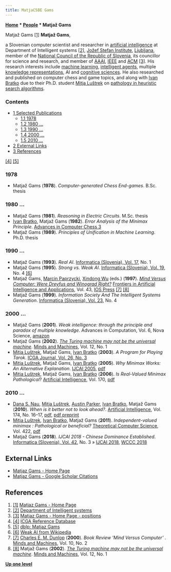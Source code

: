 ```yaml
---
title: MatjaC5BE Gams
---
```

**[Home](Home "Home") \* [People](People "People") \* Matjaž Gams**



 [](https://dis.ijs.si/Mezi/) Matjaž Gams <a id="cite-note-1" href="#cite-ref-1">[1]</a> 
**Matjaž Gams**,  

a Slovenian computer scientist and researcher in [artificial intelligence](Artificial_Intelligence "Artificial Intelligence") at Department of Intelligent systems <a id="cite-note-2" href="#cite-ref-2">[2]</a>, [Jožef Stefan Institute](https://en.wikipedia.org/wiki/Jo%C5%BEef_Stefan_Institute), [Ljubljana](https://en.wikipedia.org/wiki/Ljubljana), member of the [National Council of the Republic of Slovenia](https://en.wikipedia.org/wiki/National_Council_(Slovenia)), its councillor for science and research, and member of [AAAI](AAAI "AAAI"), [IEEE](IEEE "IEEE") and [ACM](ACM "ACM") <a id="cite-note-3" href="#cite-ref-3">[3]</a>. His research interests include [machine learning](Learning "Learning"), [intelligent agents](https://en.wikipedia.org/wiki/Intelligent_agent), multiple [knowledge representations](Knowledge "Knowledge"), AI and [cognitive sciences](Cognition "Cognition"). He also researched and published on computer chess and game topics, and along with [Ivan Bratko](Ivan_Bratko "Ivan Bratko") due to their Ph.D. student [Mitja Luštrek](Mitja_Lu%C5%A1trek "Mitja Luštrek") on [pathology in heuristic search algorithms](Search_Pathology "Search Pathology").



### Contents


* [1 Selected Publications](#selected-publications)
	+ [1.1 1978](#1978)
	+ [1.2 1980 ...](#1980-...)
	+ [1.3 1990 ...](#1990-...)
	+ [1.4 2000 ...](#2000-...)
	+ [1.5 2010 ...](#2010-...)
* [2 External Links](#external-links)
* [3 References](#references)






<a id="cite-note-4" href="#cite-ref-4">[4]</a> <a id="cite-note-5" href="#cite-ref-5">[5]</a>



### 1978


* Matjaž Gams (**1978**). *Computer-generated Chess End-games*. B.Sc. thesis


### 1980 ...


* Matjaž Gams (**1981**). *Reasoning in Electric Circuits*. M.Sc. thesis
* [Ivan Bratko](Ivan_Bratko "Ivan Bratko"), Matjaž Gams (**1982**). *Error Analysis of the Minimax Principle*. [Advances in Computer Chess 3](Advances_in_Computer_Chess_3 "Advances in Computer Chess 3")
* Matjaž Gams (**1989**). *Principles of Unification in Machine Learning*. Ph.D. thesis


### 1990 ...


* Matjaž Gams (**1993**). *Real AI*. [Informatica (Slovenia), Vol. 17](https://dblp.uni-trier.de/db/journals/informaticaSI/informaticaSI17.html), No. 1
* Matjaž Gams (**1995**). *Strong vs. Weak AI*. [Informatica (Slovenia), Vol. 19](https://dblp.uni-trier.de/db/journals/informaticaSI/informaticaSI19.html), No. 4 <a id="cite-note-6" href="#cite-ref-6">[6]</a>
* Matjaž Gams, [Marcin Paprzycki](Mathematician#MPaprzycki "Mathematician"), [Xindong Wu](http://www.ucs.louisiana.edu/~xxw8007/) (eds.) (**1997**). *[Mind Versus Computer: Were Dreyfus and Winograd Right?](https://www.iospress.nl/book/mind-versus-computer/)* [Frontiers in Artificial Intelligence and Applications](https://www.iospress.nl/bookserie/frontiers-in-artificial-intelligence-and-applications/), Vol. 43, [IOS Press](https://en.wikipedia.org/wiki/IOS_Press) <a id="cite-note-7" href="#cite-ref-7">[7]</a> <a id="cite-note-8" href="#cite-ref-8">[8]</a>
* Matjaž Gams (**1999**). *Information Society And The Intelligent Systems Generation*. [Informatica (Slovenia), Vol. 23](https://dblp.uni-trier.de/db/journals/informaticaSI/informaticaSI23.html), No. 4


### 2000 ...


* Matjaž Gams (**2001**). *Weak intelligence: through the principle and paradox of multiple knowledge*. Advances in Computation, Vol. 6, Nova Science, [amazon](https://www.amazon.com/exec/obidos/ASIN/1560728981/qid%3D997700455/103-1711169-7916644)
* Matjaž Gams (**2002**). *[The Turing machine may not be the universal machine](https://link.springer.com/article/10.1023%2FA%3A1013746105950)*. [Minds and Machines](https://link.springer.com/journal/11023), Vol. 12, No. 1
* [Mitja Luštrek](Mitja_Lu%C5%A1trek "Mitja Luštrek"), Matjaž Gams, [Ivan Bratko](Ivan_Bratko "Ivan Bratko") (**2003**). *A Program for Playing Tarok*. [ICGA Journal, Vol. 26, No. 3](ICGA_Journal#26_3 "ICGA Journal")
* [Mitja Luštrek](Mitja_Lu%C5%A1trek "Mitja Luštrek"), Matjaž Gams, [Ivan Bratko](Ivan_Bratko "Ivan Bratko") (**2005**). *Why Minimax Works: An Alternative Explanation*. [IJCAI 2005](Conferences#IJCAI2005 "Conferences"), [pdf](https://www.ijcai.org/Proceedings/05/Papers/1223.pdf)
* [Mitja Luštrek](Mitja_Lu%C5%A1trek "Mitja Luštrek"), Matjaž Gams, [Ivan Bratko](Ivan_Bratko "Ivan Bratko") (**2006**). *Is Real-Valued Minimax Pathological*? [Artificial Intelligence](https://en.wikipedia.org/wiki/Artificial_Intelligence_%28journal%29), Vol. 170, [pdf](https://dis.ijs.si/MitjaL/documents/Is_Real-Valued_Minimax_Pathological-AIJ-06.pdf)


### 2010 ...


* [Dana S. Nau](Dana_S._Nau "Dana S. Nau"), [Mitja Luštrek](Mitja_Lu%C5%A1trek "Mitja Luštrek"), [Austin Parker](Austin_Parker "Austin Parker"), [Ivan Bratko](Ivan_Bratko "Ivan Bratko"), Matjaž Gams (**2010**). *When is it better not to look ahead?*. [Artificial Intelligence](https://en.wikipedia.org/wiki/Artificial_Intelligence_%28journal%29), Vol. 174, No. 16–17, [pdf](http://www.cs.umd.edu/~nau/papers/nau2010when.pdf), [pdf preprint](https://dis.ijs.si/mitjal/documents/Nau-When_is_it_better_not_to_look_ahead-AIJ-10.pdf)
* [Mitja Luštrek](Mitja_Lu%C5%A1trek "Mitja Luštrek"), [Ivan Bratko](Ivan_Bratko "Ivan Bratko"), Matjaž Gams (**2011**). *Independent-valued minimax : Pathological or beneficial?* [Theoretical Computer Science](https://en.wikipedia.org/wiki/Theoretical_Computer_Science_%28journal%29), Vol. 422, [pdf](https://dis.ijs.si/mitjal/documents/Independent-valued_minimax-Pathological_or_beneficial-TCS-12.pdf)
* Matjaž Gams (**2018**). *IJCAI 2018 - Chinese Dominance Established*. [Informatica (Slovenia), Vol. 42](https://dblp.uni-trier.de/db/journals/informaticaSI/informaticaSI42.html), No. 3 » [IJCAI 2018](Conferences#IJCAI2018 "Conferences"), [WCCC 2018](WCCC_2018 "WCCC 2018")


## External Links


* [Matjaz Gams - Home Page](https://dis.ijs.si/Mezi/)
* [Matjaz Gams - Google Scholar Citations](https://scholar.google.si/citations?user=ZDF5t0YAAAAJ&hl=en)


## References


1. <a id="cite-ref-1" href="#cite-note-1">[1]</a> [Matjaz Gams - Home Page](https://dis.ijs.si/Mezi/)
2. <a id="cite-ref-2" href="#cite-note-2">[2]</a> [Department of Intelligent systems](https://dis.ijs.si/)
3. <a id="cite-ref-3" href="#cite-note-3">[3]</a> [Matjaz Gams - Home Page - positions](https://dis.ijs.si/Mezi/MG3positions.html)
4. <a id="cite-ref-4" href="#cite-note-4">[4]</a> [ICGA Reference Database](ICGA_Journal#RefDB "ICGA Journal")
5. <a id="cite-ref-5" href="#cite-note-5">[5]</a> [dblp: Matjaz Gams](https://dblp.uni-trier.de/pers/hd/g/Gams:Matjaz)
6. <a id="cite-ref-6" href="#cite-note-6">[6]</a> [Weak AI from Wikipedia](https://en.wikipedia.org/wiki/Weak_AI)
7. <a id="cite-ref-7" href="#cite-note-7">[7]</a> [Charles E. M. Dunlop](https://www.biblio.com/dunlop-charles-e-m/author/1216693) (**2000**). *Book Review 'Mind Versus Computer'* . [Minds and Machines](https://link.springer.com/journal/11023), Vol. 10, No. 2
8. <a id="cite-ref-8" href="#cite-note-8">[8]</a> Matjaž Gams (**2002**). *[The Turing machine may not be the universal machine](https://link.springer.com/article/10.1023%2FA%3A1013746105950)*. [Minds and Machines](https://link.springer.com/journal/11023), Vol. 12, No. 1

**[Up one level](People "People")**







 
